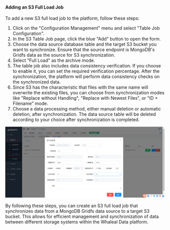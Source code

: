 #### Adding an S3 Full Load Job

To add a new S3 full load job to the platform, follow these steps:

1. Click on the "Configuration Management" menu and select "Table Job Configuration".
2. In the S3 Table Job page, click the blue "Add" button to open the form.
3. Choose the data source database table and the target S3 bucket you want to synchronize. Ensure that the source endpoint is MongoDB's Gridfs data as the source for S3 synchronization.
4. Select "Full Load" as the archive mode.
5. The table job also includes data consistency verification. If you choose to enable it, you can set the required verification percentage. After the synchronization, the platform will perform data consistency checks on the synchronized data.
6. Since S3 has the characteristic that files with the same name will overwrite the existing files, you can choose from synchronization modes like "Replace without Handling", "Replace with Newest Files", or "ID + Filename" mode.
7. Choose a data processing method, either manual deletion or automatic deletion, after synchronization. The data source table will be deleted according to your choice after synchronization is completed.

![Adding an S3 Full Load Job](../../../images/whalealDataImages/image-20230621135150997.png)

By following these steps, you can create an S3 full load job that synchronizes data from a MongoDB Gridfs data source to a target S3 bucket. This allows for efficient management and synchronization of data between different storage systems within the Whaleal Data platform.